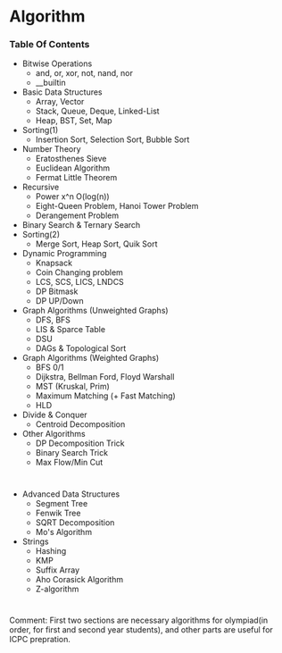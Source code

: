 # Algorithm
### Table Of Contents
- Bitwise Operations
  - and, or, xor, not, nand, nor
  - __builtin
- Basic Data Structures
  - Array, Vector
  - Stack, Queue, Deque, Linked-List
  - Heap, BST, Set, Map
- Sorting(1)
  - Insertion Sort, Selection Sort, Bubble Sort
- Number Theory
  - Eratosthenes Sieve
  - Euclidean Algorithm
  - Fermat Little Theorem
- Recursive
  - Power x^n O(log(n))
  - Eight-Queen Problem, Hanoi Tower Problem
  - Derangement Problem
- Binary Search & Ternary Search
- Sorting(2)
  - Merge Sort, Heap Sort, Quik Sort
- Dynamic Programming
  - Knapsack
  - Coin Changing problem
  - LCS, SCS, LICS, LNDCS
  - DP Bitmask
  - DP UP/Down
- Graph Algorithms (Unweighted Graphs)
  - DFS, BFS
  - LIS & Sparce Table
  - DSU
  - DAGs & Topological Sort
- Graph Algorithms (Weighted Graphs)
  - BFS 0/1
  - Dijkstra, Bellman Ford, Floyd Warshall
  - MST (Kruskal, Prim)
  - Maximum Matching (+ Fast Matching)
  - HLD
- Divide & Conquer
  - Centroid Decomposition
- Other Algorithms
  - DP Decomposition Trick
  - Binary Search Trick
  - Max Flow/Min Cut
    
#

- Advanced Data Structures
  - Segment Tree
  - Fenwik Tree
  - SQRT Decomposition
  - Mo's Algorithm
- Strings
  - Hashing
  - KMP
  - Suffix Array
  - Aho Corasick Algorithm
  - Z-algorithm
#
Comment: First two sections are necessary algorithms for olympiad(in order, for first and second year students),
and other parts are useful for ICPC prepration.

